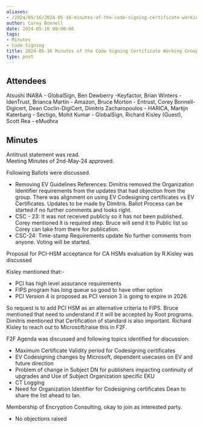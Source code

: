 ```yaml
---
aliases:
- /2024/05/16/2024-05-16-minutes-of-the-code-signing-certificate-working-group/
author: Corey Bonnell
date: 2024-05-16 00:00:00
tags:
- Minutes
- Code Signing
title: 2024-05-16 Minutes of the Code Signing Certificate Working Group
type: post
---
```



## Attendees

Atsushi INABA - GlobalSign, Ben Dewberry -Keyfactor, Brian Winters - IdenTrust, Brianca Martin - Amazon, Bruce Morton - Entrust, Corey Bonnell-Digicert, Dean Coclin-DigiCert, Dimitris Zacharopoulos - HARICA, Martijn Katerbarg - Sectigo, Mohit Kumar - GlobalSign, Richard Kisley (Guest), Scott Rea - eMudhra

## Minutes

Antitrust statement was read.  
Meeting Minutes of 2nd-May-24 approved.

Following Ballots were discussed. 
* Removing EV Guidelines References: 
Dimitris removed the Organization Identifier requirements from the updates that had objection from the group. There was alignment on using EV Codesigning certificates vs EV Certificates. Updates to be made by Dimitris. Ballot Process can be started if no further comments and looks right.
* CSC - 23:
It was not received publicly so it has not been published. Corey mentioned it is required step. Bruce will send it to Public list so Corey can take from there for publication.
* CSC-24: Time-stamp Requirements update
No further comments from anyone. Voting will be started.

Proposal for PCI-HSM acceptance for CA HSMs evaluation by R.Kisley was discussed

Kisley mentioned that:-
*	PCI has high level assurance requirements
*	FIPS program has long queue so good to have other option
*	PCI Version 4 is proposed as PCI version 3 is going to expire in 2026

So request is to add PCI HSM as an alternative criteria to FIPS. 
Bruce mentioned that need to understand if it will be accepted by Root programs. 
Dimitris mentioned that Certification of standard is also important. 
Richard Kisley to reach out to Microsoft/raise this in F2F. 


F2F Agenda was discussed and following topics identified for discussion:
*	Maximum Certificate Validity period for Codesigning certificates
*	EV Codesigning changes by Microsoft, dependent usecases on EV and future direction 
*	Problem of change in Subject DN for publishers impacting continuity of upgrades and Use of Subject Organization specific EKU 
*	CT Logging
*	Need for Organization Identifier for Codesigning certificates
Dean to share the list ahead to Ian. 

Membership of Encryption Consulting, okay to join as interested party. 
*	No objections raised









